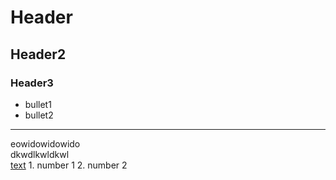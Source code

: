 # Header
## Header2
### Header3
* bullet1
* bullet2
<hr>
eowidowidowido<br>dkwdlkwldkwl<br>
<a href="google.com">text</a>
1. number 1
2. number 2
